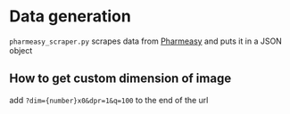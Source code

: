# Data generation

`pharmeasy_scraper.py` scrapes data from [Pharmeasy](https://pharmeasy.in/health-care) and puts it in a JSON object

## How to get custom dimension of image

add `?dim={number}x0&dpr=1&q=100` to the end of the url
